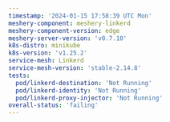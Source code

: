 ```yaml
---
timestamp: '2024-01-15 17:58:39 UTC Mon'
meshery-component: meshery-linkerd
meshery-component-version: edge
meshery-server-version: 'v0.7.10'
k8s-distro: minikube
k8s-version: 'v1.25.2'
service-mesh: Linkerd
service-mesh-version: 'stable-2.14.8'
tests:
  pod/linkerd-destination: 'Not Running'
  pod/linkerd-identity: 'Not Running'
  pod/linkerd-proxy-injector: 'Not Running'
overall-status: 'failing'
---
```

